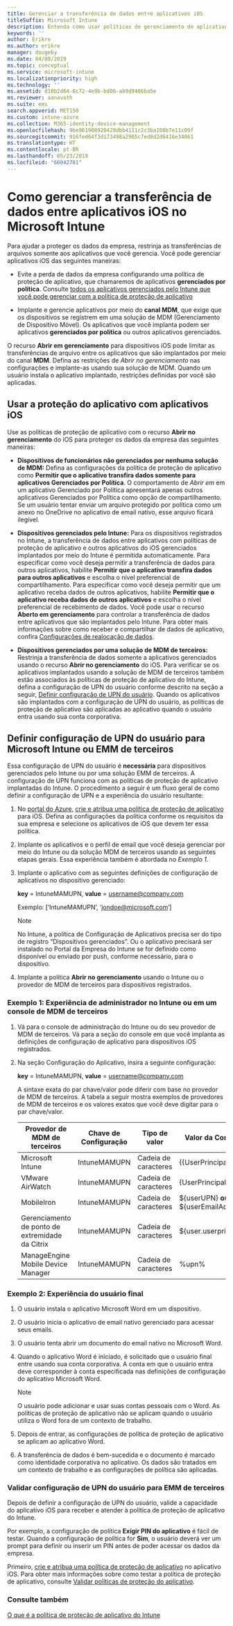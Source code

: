 ```yaml
---
title: Gerenciar a transferência de dados entre aplicativos iOS
titleSuffix: Microsoft Intune
description: Entenda como usar políticas de gerenciamento de aplicativo móvel no Microsoft Intune para gerenciar transferências de dados entre aplicativos.
keywords: ''
author: Erikre
ms.author: erikre
manager: dougeby
ms.date: 04/08/2019
ms.topic: conceptual
ms.service: microsoft-intune
ms.localizationpriority: high
ms.technology: ''
ms.assetid: d10b2d64-8c72-4e9b-bd06-ab9d9486ba5e
ms.reviewer: aanavath
ms.suite: ems
search.appverid: MET150
ms.custom: intune-azure
ms.collection: M365-identity-device-management
ms.openlocfilehash: 9be961908920420dbb4111c2c3ba108b7e11c09f
ms.sourcegitcommit: 916fed64f3d173498a2905c7ed8d2d6416e34061
ms.translationtype: HT
ms.contentlocale: pt-BR
ms.lasthandoff: 05/23/2019
ms.locfileid: "66042781"
---
```

# <a name="how-to-manage-data-transfer-between-ios-apps-in-microsoft-intune"></a>Como gerenciar a transferência de dados entre aplicativos iOS no Microsoft Intune

Para ajudar a proteger os dados da empresa, restrinja as transferências de arquivos somente aos aplicativos que você gerencia. Você pode gerenciar aplicativos iOS das seguintes maneiras:

-   Evite a perda de dados da empresa configurando uma política de proteção de aplicativo, que chamaremos de aplicativos **gerenciados por política**. Consulte [todos os aplicativos gerenciados pelo Intune que você pode gerenciar com a política de proteção de aplicativo](https://www.microsoft.com/cloud-platform/microsoft-intune-apps)

-   Implante e gerencie aplicativos por meio do **canal MDM**, que exige que os dispositivos se registrem em uma solução de MDM (Gerenciamento de Dispositivo Móvel). Os aplicativos que você implanta podem ser aplicativos **gerenciados por política** ou outros aplicativos gerenciados.

O recurso **Abrir em gerenciamento** para dispositivos iOS pode limitar as transferências de arquivo entre os aplicativos que são implantados por meio do canal **MDM**. Defina as restrições de *Abrir no gerenciamento* nas configurações e implante-as usando sua solução de MDM.  Quando um usuário instala o aplicativo implantado, restrições definidas por você são aplicadas.

##  <a name="use-app-protection-with-ios-apps"></a>Usar a proteção do aplicativo com aplicativos iOS
Use as políticas de proteção de aplicativo com o recurso **Abrir no gerenciamento** do iOS para proteger os dados da empresa das seguintes maneiras:

-   **Dispositivos de funcionários não gerenciados por nenhuma solução de MDM:** Defina as configurações da política de proteção de aplicativo como **Permitir que o aplicativo transfira dados somente para aplicativos Gerenciados por Política**. O comportamento de *Abrir em* em um aplicativo Gerenciado por Política apresentará apenas outros aplicativos Gerenciados por Política como opção de compartilhamento. Se um usuário tentar enviar um arquivo protegido por política como um anexo no OneDrive no aplicativo de email nativo, esse arquivo ficará ilegível.

-   **Dispositivos gerenciados pelo Intune:** Para os dispositivos registrados no Intune, a transferência de dados entre aplicativos com políticas de proteção de aplicativo e outros aplicativos do iOS gerenciados implantados por meio do Intune é permitida automaticamente. Para especificar como você deseja permitir a transferência de dados para outros aplicativos, habilite **Permitir que o aplicativo transfira dados para outros aplicativos** e escolha o nível preferencial de compartilhamento. Para especificar como você deseja permitir que um aplicativo receba dados de outros aplicativos, habilite **Permitir que o aplicativo receba dados de outros aplicativos** e escolha o nível preferencial de recebimento de dados. Você pode usar o recurso **Aberto em gerenciamento** para controlar a transferência de dados entre aplicativos que são implantados pelo Intune. Para obter mais informações sobre como receber e compartilhar de dados de aplicativo, confira [Configurações de realocação de dados](app-protection-policy-settings-ios.md#data-protection).   

-   **Dispositivos gerenciados por uma solução de MDM de terceiros:** Restrinja a transferência de dados somente a aplicativos gerenciados usando o recurso **Abrir no gerenciamento** do iOS.
Para verificar se os aplicativos implantados usando a solução de MDM de terceiros também estão associados às políticas de proteção de aplicativo do Intune, defina a configuração de UPN do usuário conforme descrito na seção a seguir, [Definir configuração de UPN do usuário](#configure-user-upn-setting-for-microsoft-intune-or-third-party-emm). Quando os aplicativos são implantados com a configuração de UPN do usuário, as políticas de proteção de aplicativo são aplicadas ao aplicativo quando o usuário entra usando sua conta corporativa.

## <a name="configure-user-upn-setting-for-microsoft-intune-or-third-party-emm"></a>Definir configuração de UPN do usuário para Microsoft Intune ou EMM de terceiros
Essa configuração de UPN do usuário é **necessária** para dispositivos gerenciados pelo Intune ou por uma solução EMM de terceiros. A configuração de UPN funciona com as políticas de proteção de aplicativo implantadas do Intune. O procedimento a seguir é um fluxo geral de como definir a configuração de UPN e a experiência do usuário resultante:

1.  No [portal do Azure](https://portal.azure.com), [crie e atribua uma política de proteção de aplicativo](app-protection-policies.md) para iOS. Defina as configurações da política conforme os requisitos da sua empresa e selecione os aplicativos de iOS que devem ter essa política.

2.  Implante os aplicativos e o perfil de email que você deseja gerenciar por meio do Intune ou da solução MDM de terceiros usando as seguintes etapas gerais. Essa experiência também é abordada no *Exemplo 1*.

3.  Implante o aplicativo com as seguintes definições de configuração de aplicativos no dispositivo gerenciado:

      **key** = IntuneMAMUPN, **value** = <username@company.com>

      Exemplo: [‘IntuneMAMUPN’, ‘jondoe@microsoft.com’]
      
       > [!NOTE]
       > No Intune, a política de Configuração de Aplicativos precisa ser do tipo de registro “Dispositivos gerenciados”.
       > Ou o aplicativo precisará ser instalado no Portal da Empresa do Intune se for definido como disponível ou enviado por push, conforme necessário, para o dispositivo. 

4.  Implante a política **Abrir no gerenciamento** usando o Intune ou o provedor de MDM de terceiros para dispositivos registrados.


### <a name="example-1-admin-experience-in-intune-or-third-party-mdm-console"></a>Exemplo 1: Experiência de administrador no Intune ou em um console de MDM de terceiros

1. Vá para o console de administração do Intune ou do seu provedor de MDM de terceiros. Vá para a seção do console em que você implanta as definições de configuração de aplicativo para dispositivos iOS registrados.

2. Na seção Configuração do Aplicativo, insira a seguinte configuração:

   **key** = IntuneMAMUPN, **value** = <username@company.com>

   A sintaxe exata do par chave/valor pode diferir com base no provedor de MDM de terceiros. A tabela a seguir mostra exemplos de provedores de MDM de terceiros e os valores exatos que você deve digitar para o par chave/valor.

   |Provedor de MDM de terceiros| Chave de Configuração | Tipo de valor | Valor da Configuração|
   | ------- | ---- | ---- | ---- |
   |Microsoft Intune| IntuneMAMUPN | Cadeia de caracteres | {{UserPrincipalName}}|
   |VMware AirWatch| IntuneMAMUPN | Cadeia de caracteres | {UserPrincipalName}|
   |MobileIron | IntuneMAMUPN | Cadeia de caracteres | ${userUPN} **ou** ${userEmailAddress} |
   |Gerenciamento de ponto de extremidade da Citrix | IntuneMAMUPN | Cadeia de caracteres | ${user.userprincipalname} |
   |ManageEngine Mobile Device Manager | IntuneMAMUPN | Cadeia de caracteres | %upn% |


### <a name="example-2-end-user-experience"></a>Exemplo 2: Experiência do usuário final

1.  O usuário instala o aplicativo Microsoft Word em um dispositivo.

2.  O usuário inicia o aplicativo de email nativo gerenciado para acessar seus emails.

3.  O usuário tenta abrir um documento do email nativo no Microsoft Word.

4.  Quando o aplicativo Word é iniciado, é solicitado que o usuário final entre usando sua conta corporativa. A conta em que o usuário entra deve corresponder à conta especificada nas definições de configuração do aplicativo Microsoft Word.

    > [!NOTE]
    > O usuário pode adicionar e usar suas contas pessoais com o Word. As políticas de proteção de aplicativo não se aplicam quando o usuário utiliza o Word fora de um contexto de trabalho. 

5.  Depois de entrar, as configurações de política de proteção de aplicativo se aplicam ao aplicativo Word.

6.  A transferência de dados é bem-sucedida e o documento é marcado como identidade corporativa no aplicativo.  Os dados são tratados em um contexto de trabalho e as configurações de política são aplicadas. 

### <a name="validate-user-upn-setting-for-third-party-emm"></a>Validar configuração de UPN do usuário para EMM de terceiros

Depois de definir a configuração de UPN do usuário, valide a capacidade do aplicativo iOS para receber e atender à política de proteção de aplicativo do Intune.

Por exemplo, a configuração de política **Exigir PIN do aplicativo** é fácil de testar. Quando a configuração de política for **Sim**, o usuário deverá ver um prompt para definir ou inserir um PIN antes de poder acessar os dados da empresa.

Primeiro, [crie e atribua uma política de proteção de aplicativo](app-protection-policies.md) no aplicativo iOS. Para obter mais informações sobre como testar a política de proteção de aplicativo, consulte [Validar políticas de proteção do aplicativo](app-protection-policies-validate.md).


### <a name="see-also"></a>Consulte também
[O que é a política de proteção de aplicativo do Intune](app-protection-policy.md)
